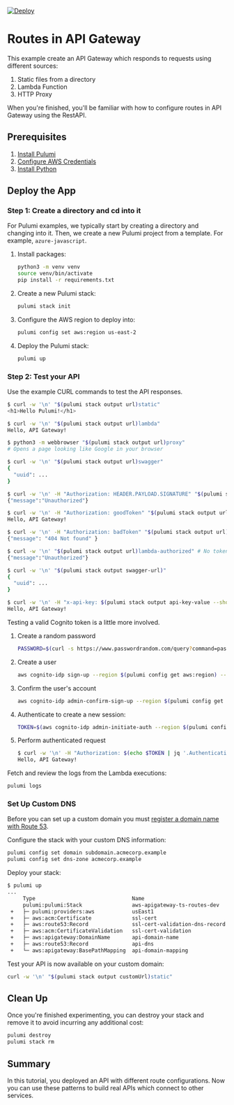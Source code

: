 [![Deploy](https://get.pulumi.com/new/button.svg)](https://app.pulumi.com/new?template=https://github.com/pulumi/examples/blob/master/aws-apigateway-py-routes/README.md)

# Routes in API Gateway

This example create an API Gateway which responds to requests using different sources:

1. Static files from a directory
2. Lambda Function
3. HTTP Proxy

When you're finished, you'll be familiar with how to configure routes in API Gateway using the RestAPI.

## Prerequisites

1. [Install Pulumi](https://www.pulumi.com/docs/get-started/install/)
2. [Configure AWS Credentials](https://www.pulumi.com/docs/intro/cloud-providers/aws/setup/)
3. [Install Python](https://www.pulumi.com/docs/intro/languages/python/)

## Deploy the App

### Step 1: Create a directory and cd into it

For Pulumi examples, we typically start by creating a directory and changing into it. Then, we create a new Pulumi project from a template. For example, `azure-javascript`.

1. Install packages:

    ```bash
    python3 -m venv venv
    source venv/bin/activate
    pip install -r requirements.txt
    ```

2. Create a new Pulumi stack:

    ```bash
    pulumi stack init
    ```

3. Configure the AWS region to deploy into:

    ```bash
    pulumi config set aws:region us-east-2
    ```

4. Deploy the Pulumi stack:

    ```bash
    pulumi up
    ```

### Step 2: Test your API

Use the example CURL commands to test the API responses.

```bash
$ curl -w '\n' "$(pulumi stack output url)static"
<h1>Hello Pulumi!</h1>

$ curl -w '\n' "$(pulumi stack output url)lambda"
Hello, API Gateway!

$ python3 -m webbrowser "$(pulumi stack output url)proxy"
# Opens a page looking like Google in your browser

$ curl -w '\n' "$(pulumi stack output url)swagger"
{
  "uuid": ...
}

$ curl -w '\n' -H "Authorization: HEADER.PAYLOAD.SIGNATURE" "$(pulumi stack output url)cognito-authorized"
{"message":"Unauthorized"}

$ curl -w '\n' -H "Authorization: goodToken" "$(pulumi stack output url)lambda-authorized"
Hello, API Gateway!

$ curl -w '\n' -H "Authorization: badToken" "$(pulumi stack output url)lambda-authorized"
{"message": "404 Not found" }

$ curl -w '\n' "$(pulumi stack output url)lambda-authorized" # No token
{"message":"Unauthorized"}

$ curl -w '\n' "$(pulumi stack output swagger-url)"
{
  "uuid": ...
}

$ curl -w '\n' -H "x-api-key: $(pulumi stack output api-key-value --show-secrets)" "$(pulumi stack output url)key-authorized"
Hello, API Gateway!
```

Testing a valid Cognito token is a little more involved.

1. Create a random password

    ```bash
    PASSWORD=$(curl -s https://www.passwordrandom.com/query?command=password&scheme=Llnn%23rrrrrrrrrr)
    ```

2. Create a user

    ```bash
    aws cognito-idp sign-up --region $(pulumi config get aws:region) --client-id $(pulumi stack output user-pool-client-id) --username "test@domain.example" --password "$PASSWORD"
    ```

3. Confirm the user's account

    ```bash
    aws cognito-idp admin-confirm-sign-up --region $(pulumi config get aws:region) --user-pool-id $(pulumi stack output user-pool-id) --username "test@domain.example"
    ```

4. Authenticate to create a new session:

    ```bash
    TOKEN=$(aws cognito-idp admin-initiate-auth --region $(pulumi config get aws:region) --user-pool-id $(pulumi stack output user-pool-id) --client-id $(pulumi stack output user-pool-client-id) --auth-flow ADMIN_NO_SRP_AUTH --auth-parameters "{\"USERNAME\":\"test@domain.example\",\"PASSWORD\":\"$PASSWORD\"}")
    ```

5. Perform authenticated request

    ```bash
    $ curl -w '\n' -H "Authorization: $(echo $TOKEN | jq '.AuthenticationResult.IdToken' -r)" "$(pulumi stack output url)cognito-authorized"
    Hello, API Gateway!
    ```

Fetch and review the logs from the Lambda executions:

```bash
pulumi logs
```

### Set Up Custom DNS

Before you can set up a custom domain you must [register a domain name with Route 53](https://docs.aws.amazon.com/Route53/latest/DeveloperGuide/registrar.html).

Configure the stack with your custom DNS information:

```bash
pulumi config set domain subdomain.acmecorp.example
pulumi config set dns-zone acmecorp.example
```

Deploy your stack:

```bash
$ pulumi up
...
     Type                               Name                            Plan
     pulumi:pulumi:Stack                aws-apigateway-ts-routes-dev
 +   ├─ pulumi:providers:aws            usEast1                         create
 +   ├─ aws:acm:Certificate             ssl-cert                        create
 +   ├─ aws:route53:Record              ssl-cert-validation-dns-record  create
 +   ├─ aws:acm:CertificateValidation   ssl-cert-validation             create
 +   ├─ aws:apigateway:DomainName       api-domain-name                 create
 +   ├─ aws:route53:Record              api-dns                         create
 +   └─ aws:apigateway:BasePathMapping  api-domain-mapping              create
```

Test your API is now available on your custom domain:

```bash
curl -w '\n' "$(pulumi stack output customUrl)static"
```

## Clean Up

Once you're finished experimenting, you can destroy your stack and remove it to avoid incurring any additional cost:

```bash
pulumi destroy
pulumi stack rm
```

## Summary

In this tutorial, you deployed an API with different route configurations. Now you can use these patterns to build real APIs which connect to other services.
